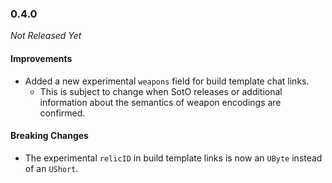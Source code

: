 ### 0.4.0

_Not Released Yet_

#### Improvements

- Added a new experimental `weapons` field for build template chat links.
  - This is subject to change when SotO releases or additional information about
    the semantics of weapon encodings are confirmed.

#### Breaking Changes

- The experimental `relicID` in build template links is now an `UByte` instead
  of an `UShort`.